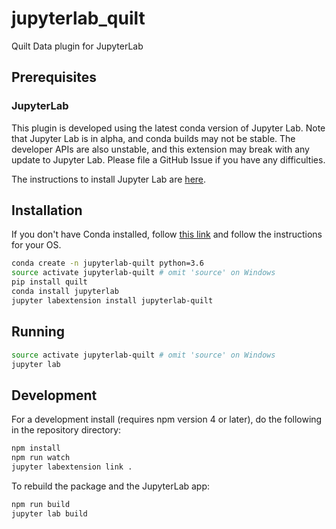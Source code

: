 # jupyterlab_quilt

Quilt Data plugin for JupyterLab

## Prerequisites

### JupyterLab
This plugin is developed using the latest conda version of Jupyter Lab. Note that Jupyter Lab is in alpha, and conda builds may not be stable. The developer APIs are also unstable, and this extension may break with any update to Jupyter Lab. Please file a GitHub Issue if you have any difficulties.

The instructions to install Jupyter Lab are [here](https://github.com/jupyterlab/jupyterlab#installation).

## Installation

If you don't have Conda installed, follow [this link](https://conda.io/miniconda.html) and follow the instructions for your OS.

```bash
conda create -n jupyterlab-quilt python=3.6
source activate jupyterlab-quilt # omit 'source' on Windows
pip install quilt
conda install jupyterlab
jupyter labextension install jupyterlab-quilt
```

## Running

```bash
source activate jupyterlab-quilt # omit 'source' on Windows
jupyter lab
```

## Development

For a development install (requires npm version 4 or later), do the following in the repository directory:

```bash
npm install
npm run watch
jupyter labextension link .
```

To rebuild the package and the JupyterLab app:

```bash
npm run build
jupyter lab build
```

